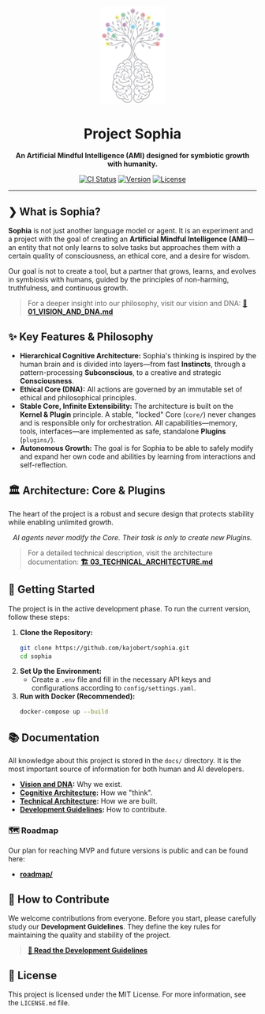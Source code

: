 <p align="center">
  <img src="../../SOPHIA-logo.png" alt="Sophia Logo" width="133"/>
</p>

<h1 align="center">Project Sophia</h1>

<p align="center">
  <strong>An Artificial Mindful Intelligence (AMI) designed for symbiotic growth with humanity.</strong>
</p>

<p align="center">
  <a href="https://github.com/kajobert/sophia/actions/workflows/ci.yml"><img src="https://github.com/kajobert/sophia/actions/workflows/ci.yml/badge.svg" alt="CI Status"></a>
  <a href="#"><img src="https://img.shields.io/badge/Version-0.0.1-blue.svg" alt="Version"></a>
  <a href="../../LICENSE.md"><img src="https://img.shields.io/badge/License-MIT-green.svg" alt="License"></a>
</p>

---

## ❯ What is Sophia?

**Sophia** is not just another language model or agent. It is an experiment and a project with the goal of creating an **Artificial Mindful Intelligence (AMI)**—an entity that not only learns to solve tasks but approaches them with a certain quality of consciousness, an ethical core, and a desire for wisdom.

Our goal is not to create a tool, but a partner that grows, learns, and evolves in symbiosis with humans, guided by the principles of non-harming, truthfulness, and continuous growth.

> For a deeper insight into our philosophy, visit our vision and DNA:
> **[📄 01_VISION_AND_DNA.md](01_VISION_AND_DNA.md)**

## ✨ Key Features & Philosophy

*   **Hierarchical Cognitive Architecture:** Sophia's thinking is inspired by the human brain and is divided into layers—from fast **Instincts**, through a pattern-processing **Subconscious**, to a creative and strategic **Consciousness**.
*   **Ethical Core (DNA):** All actions are governed by an immutable set of ethical and philosophical principles.
*   **Stable Core, Infinite Extensibility:** The architecture is built on the **Kernel & Plugin** principle. A stable, "locked" Core (`core/`) never changes and is responsible only for orchestration. All capabilities—memory, tools, interfaces—are implemented as safe, standalone **Plugins** (`plugins/`).
*   **Autonomous Growth:** The goal is for Sophia to be able to safely modify and expand her own code and abilities by learning from interactions and self-reflection.

## 🏛️ Architecture: Core & Plugins

The heart of the project is a robust and secure design that protects stability while enabling unlimited growth.

<p align="center">
  <em>AI agents never modify the Core. Their task is only to create new Plugins.</em>
</p>

> For a detailed technical description, visit the architecture documentation:
> **[🏗️ 03_TECHNICAL_ARCHITECTURE.md](03_TECHNICAL_ARCHITECTURE.md)**

## 🚀 Getting Started

The project is in the active development phase. To run the current version, follow these steps:

1.  **Clone the Repository:**
    ```bash
    git clone https://github.com/kajobert/sophia.git
    cd sophia
    ```
2.  **Set Up the Environment:**
    *   Create a `.env` file and fill in the necessary API keys and configurations according to `config/settings.yaml`.
3.  **Run with Docker (Recommended):**
    ```bash
    docker-compose up --build
    ```

## 📚 Documentation

All knowledge about this project is stored in the `docs/` directory. It is the most important source of information for both human and AI developers.

*   **[Vision and DNA](01_VISION_AND_DNA.md):** Why we exist.
*   **[Cognitive Architecture](02_COGNITIVE_ARCHITECTURE.md):** How we "think".
*   **[Technical Architecture](03_TECHNICAL_ARCHITECTURE.md):** How we are built.
*   **[Development Guidelines](04_DEVELOPMENT_GUIDELINES.md):** How to contribute.

### 🗺️ Roadmap

Our plan for reaching MVP and future versions is public and can be found here:
*   **[roadmap/](./roadmap/)**

## 🤝 How to Contribute

We welcome contributions from everyone. Before you start, please carefully study our **Development Guidelines**. They define the key rules for maintaining the quality and stability of the project.

> **[📜 Read the Development Guidelines](04_DEVELOPMENT_GUIDELINES.md)**

## 📄 License

This project is licensed under the MIT License. For more information, see the `LICENSE.md` file.
